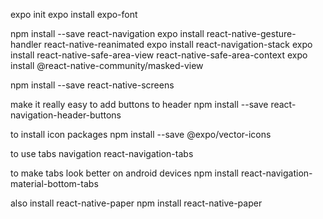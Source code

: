 expo init
expo install expo-font

npm install --save react-navigation
expo install react-native-gesture-handler react-native-reanimated
expo install react-navigation-stack
expo install react-native-safe-area-view react-native-safe-area-context
expo install @react-native-community/masked-view

npm install --save react-native-screens

make it really easy to add buttons to header
npm install --save react-navigation-header-buttons

to install icon packages
npm install --save @expo/vector-icons

to use tabs navigation
react-navigation-tabs

to make tabs look better on android devices
npm install react-navigation-material-bottom-tabs

also install react-native-paper
npm install react-native-paper